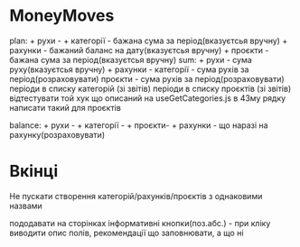 # MoneyMoves

plan:
    + рухи -
    + категорії - бажана сума за період(вказуєтсья вручну)
    + рахунки - бажаний баланс на дату(вказуєтсья вручну)
    + проєкти - бажана сума за період(вказуєтсья вручну)
sum: 
    + рухи - сума руху(вказуєтсья вручну)
    + рахунки -
        категорії - сума рухів за період(розраховувати)
        проєкти - сума рухів за період(розраховувати)
            періоди в списку категорій (зі звітів)
            періоди в списку проєктів (зі звітів)
                відтестувати той хук що описаний на useGetCategories.js в 43му рядку
                написати такий для проєктів

balance:
    + рухи -
    + категорії -
    + проєкти- 
    + рахунки - що наразі на рахунку(розраховувати)



















# Вкінці
Не пускати створення категорій/рахунків/проєктів з однаковими назвами

пододавати на сторінках інформативні кнопки(поз.абс.) - при кліку виводити опис полів, рекомендації що заповнювати, а що ні